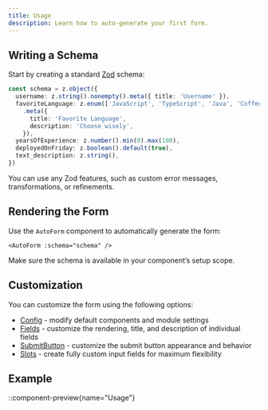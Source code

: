 ```yaml
---
title: Usage
description: Learn how to auto-generate your first form.
---
```


## Writing a Schema

Start by creating a standard [Zod](https://zod.dev) schema:

```ts
const schema = z.object({
  username: z.string().nonempty().meta({ title: 'Username' }),
  favoriteLanguage: z.enum(['JavaScript', 'TypeScript', 'Java', 'CoffeeScript'])
    .meta({
      title: 'Favorite Language',
      description: 'Choose wisely',
    }),
  yearsOfExperience: z.number().min(0).max(100),
  deployedOnFriday: z.boolean().default(true),
  text_description: z.string(),
})
```

You can use any Zod features, such as custom error messages, transformations, or refinements.

## Rendering the Form

Use the `AutoForm` component to automatically generate the form:

```vue
<AutoForm :schema="schema" />
```

Make sure the schema is available in your component’s setup scope.

## Customization

You can customize the form using the following options:

- [Config](/customization/config) - modify default components and module settings
- [Fields](/customization/fields) - customize the rendering, title, and description of individual fields
- [SubmitButton](/customization/submit_button) - customize the submit button appearance and behavior
- [Slots](/customization/slots) - create fully custom input fields for maximum flexibility

## Example

::component-preview{name="Usage"}
